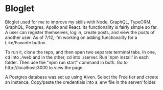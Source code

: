 # Bloglet
Bloglet used for me to improve my skills with Node, GraphQL, TypeORM, GraphQL, Postgres, Apollo and React. Its functionality is fairly simple so far. A user can register themselves,
log in, create posts, and view the posts of another user. As of 7/12, I'm working on adding functionality for a Like/Favorite button.

To run it, clone the repo, and then open two separate terminal tabs. In one, cd into ./web and in the other, cd into ./server. Run 'npm install' in each folder. Then use the "npm run start" command in both. Go to http://localhost:3000 to view the page.

A Postgres database was set up using Aiven. Select the Free tier and create an instance. Copy/paste the credentials into a .env file in the server/ folder.
